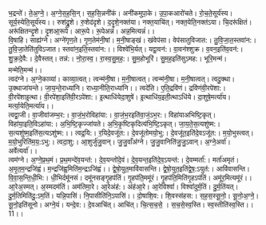 

  
भ॒द्रन्ते॑। ते॒अ॒ग्ने॒। अ॒ग्ने॒स॒ह॒सि॒न्। स॒ह॒सि॒न्ननी॑कं। अनी॑कमुपा॒के। उ॒पा॒कआरो॑चते। रो॒च॒ते॒सूर्य॑स्य। सूर्य॒स्येति॒सूर्य॑स्य।। रुश॑द्रु॒शे। रु॒शेद॑दृशे। द॒दृ॒शे॒नक्त॑या। नक्त॒याचि॑त्। नक्त॒येति॒नक्त॑ऽया। चि॒दरू॑क्षितं। अरू॑क्षितन्दृ॒शे। दृ॒शआ॒रूपे। आरू॒पे। रू॒पेअन्नं॑। अन्न॒मित्यन्नं॑।।  
वि॒षाहि। साह्य॑ग्ने। अग्ने॑गृण॒ते। गृ॒ण॒तेम॑नी॒षां। म॒नी॒षाङ्खं। खंवेप॑सा। वेप॑सातुविजात:। तु॒वि॒जा॒त॒स्तवा॑न:। तु॒वि॒जा॒तेति॑तुविऽजात। स्तवा॑न॒इति॒स्तवा॑न:।। विश्वे॑भि॒र्यत्। यद्वा॒वन॑:। वा॒वन॑श्शुक्र। व॒वन॒इति॑व॒वन॑:। शु॒क्र॒दे॒वै:। दे॒वैस्तत्। तन्न॑:। नो॒रा॒स्व॒। रा॒स्व॒सु॒म॒ह॒:। सु॒म॒होभूरि॑। सु॒म॒ह॒इति॑सुऽमह:। भूरि॒मन्म॑। मन्मेति॒मन्म॑।।  
त्वद॑ग्ने। अ॒ग्ने॒काव्या॑। काव्या॒त्वत्। त्वन्म॑नी॒षा। म॒नी॒षात्वत्। त्वन्म॑नी॒षा। म॒नी॒षात्वत्। त्वदु॒क्था। उ॒क्थाजा॑यन्ते। जा॒य॒न्ते॒राध्या॑नि। राध्या॒नीति॒राध्या॑नि।। त्वदे॑ति। ए॒ति॒द्रवि॑णं। द्रवि॑णंवी॒रपे॑शा:। वी॒रपे॑शाइ॒त्था। वी॒रपे॑शा॒इति॑वी॒रऽपे॑शा:। इ॒त्थाधि॑येदा॒शुषे॑। इ॒त्थाधि॑य॒इती॒त्थाऽधि॑ये। दा॒शुषे॒मर्त्या॑य। मर्त्या॒येति॒मर्त्या॑य।।  
त्वद्वा॒जी। वा॒जीवा॑जम्भ॒र:। वा॒जं॒भ॒रोविहा॑या:। वा॒जं॒भ॒रइति॑वा॒जं॒ऽभ॒र:। विहा॑याअभिष्टि॒कृत्। विहा॑या॒इति॒विऽहा॑या:। अ॒भि॒ष्टि॒कृज्जा॑यते। अ॒भि॒कृ॒ष्टिकृदित्य॑भि॒ष्टि॒ऽकृत्। जा॒य॒ते॒स॒त्यशु॑ष्म:। स॒त्यशु॑ष्म॒इति॑स॒त्यऽशु॑ष्म:।। त्वद्र॒यि:। र॒यिदे॒वजू॑त:। दे॒वजू॑तोमयो॒भु:। दे॒वजू॑त॒इति॑दे॒वऽजू॑त:। म॒यो॒भुस्त्वत्। म॒यो॒भुरिति॑म॒य॒:ऽभु:। त्वदा॒शु:। आ॒शुर्जु॑जु॒वान्। जु॒जु॒वाँअ॑ग्ने। जु॒जु॒वानिति॑जु॒जु॒ऽवान्। अ॒ग्ने॒अर्वा॑। अर्वेत्यर्वा॑।।  
त्वम॑ग्ने। अ॒ग्ने॒प्र॒थ॒मं। प्र॒थ॒मन्दे॑व॒यन्त॑:। दे॒व॒यन्तो॑दे॒वं। दे॒व॒यन्त॒इति॑दे॒व॒ऽयन्त॑:। दे॒वम्मर्ता॑:। मर्ता॑अमृतं। अ॒मृ॒त॒म॒न्द्रजि॑ह्वं। म॒न्द्रजि॑ह्व॒मिति॑म॒न्द्रऽजि॑ह्वं।। द्वे॒षो॒युत॒मावि॑वासन्ति। द्वे॒षो॒युत॒इति॑द्वे॒ष॒:ऽयुत॑:। आवि॑वासन्ति। वि॒वा॒स॒न्ति॒धी॒भि:। धी॒भिर्दमू॑नसं। दमू॑नसङ्गृ॒हप॑तिं। गृ॒हप॑ति॒ममू॑रं। गृ॒हप॑ति॒मिति॑गृ॒हऽप॑तिं। अमू॑र॒मित्यमू॑रं।।  
आ॒रेअ॒स्मत्। अ॒स्मदम॑तिं। अम॑तिमा॒रे। आ॒रेअंह॑:। अंह॑आ॒रे। आ॒रेविश्वां॑। विश्वां॑दुर्म॒तिं। दु॒र्म॒तिंयत्। दु॒र्म॒तिमिति॑दु॒:ऽम॒तिं। यन्नि॒पासि॑। नि॒पासीति॑नि॒ऽपासि॑।। दो॒षाशि॒व:। शि॒वस्स॑हस:। स॒ह॒स॒स्सू॒नो॒। सू॒नो॒अ॒ग्ने॒। सू॒नो॒इति॑सूनो। अग्ने॒यं। यन्दे॒व:। दे॒वआचि॑त्। आचि॑त्। चि॒त्स॒च॒से॒ । स॒च॒से॒स्व॒स्ति। स्व॒स्तीति॑स्व॒स्ति।। 11।।  
